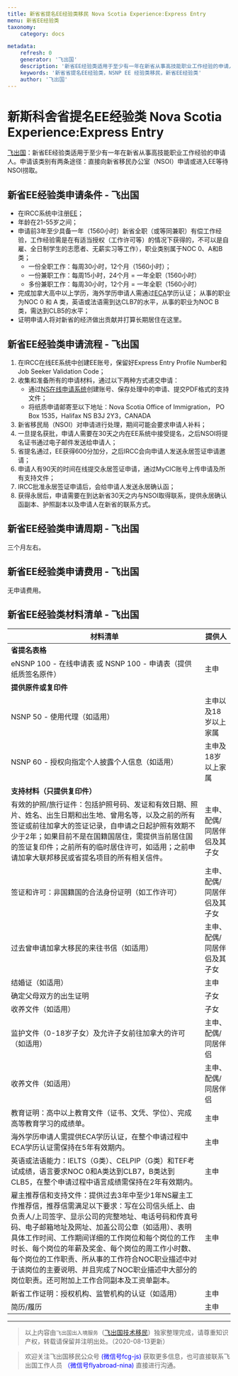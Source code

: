 ```yaml
---
title: 新省省提名EE经验类移民 Nova Scotia Experience:Express Entry
menu: 新省EE经验类
taxonomy:
    category: docs

metadata:
    refresh: 0
    generator: '飞出国'
    description: '新省EE经验类适用于至少有一年在新省从事高技能职业工作经验的申请人。申请该类别有两条途径：直接向新省移民办公室（NSOI）申请或进入EE等待NSOI捞取。'
    keywords: '新省省提名EE经验类，NSNP EE 经验类移民，新省EE经验类'
    author: '飞出国'
---
```


# 新斯科舍省提名EE经验类 Nova Scotia Experience:Express Entry

[飞出国](/home)：新省EE经验类适用于至少有一年在新省从事高技能职业工作经验的申请人。申请该类别有两条途径：直接向新省移民办公室（NSOI）申请或进入EE等待NSOI捞取。

## 新省EE经验类申请条件 - 飞出国

* 在IRCC系统中注册[EE](/ca/ee)；
* 年龄在21-55岁之间；
* 申请前3年至少具备一年（1560小时）新省全职（或等同兼职）有偿工作经验，工作经验需是在有适当授权（工作许可等）的情况下获得的，不可以是自雇、全日制学生的志愿者、无薪实习等工作），职业类别属于NOC 0、A和B类；
    * 一份全职工作：每周30小时，12个月（1560小时）；
    * 一份兼职工作：每周15小时，24个月 = 一年全职（1560小时）
    * 多份兼职工作：每周30小时，12个月 = 一年全职（1560小时）
* 完成加拿大高中以上学历，海外学历申请人需通过[ECA](/ca/eca)学历认证；
从事的职业为NOC 0 和 A 类，英语或法语需到达CLB7的水平，从事的职业为NOC B类，需达到CLB5的水平；
* 证明申请人将对新省的经济做出贡献并打算长期居住在这里。

## 新省EE经验类申请流程 - 飞出国

1. 在IRCC在线EE系统中创建EE账号，保留好Express Entry Profile Number和Job Seeker Validation Code；
2. 收集和准备所有的申请材料，通过以下两种方式递交申请：
    * 通过[NS在线申请系统](https://accesstobusiness.snsmr.gov.ns.ca/a2b_web/immigration/startUp.jsf)创建账号、保存处理中的申请、提交PDF格式的支持文件；
    * 将纸质申请邮寄至以下地址：Nova Scotia Office of Immigration， PO Box 1535，Halifax NS B3J 2Y3，CANADA
3. 新省移民局（NSOI）对申请进行处理，期间可能会要求申请人补料；
4. 一旦提名获批，申请人需要在30天之内在EE系统中接受提名，之后NSOI将提名证书通过电子邮件发送给申请人；
5. 省提名通过，EE获得600分加分，之后IRCC会向申请人发送永居签证申请邀请；
6. 申请人有90天的时间在线提交永居签证申请，通过MyCIC账号上传申请及所有支持文件；
7. IRCC批准永居签证申请后，会给申请人发送永居确认函；
8. 获得永居后，申请需要在到达新省30天之内与NSOI取得联系，提供永居确认函副本、护照副本以及申请人在新省的联系方式。

## 新省EE经验类申请周期 - 飞出国

三个月左右。

## 新省EE经验类申请费用 - 飞出国

无申请费用。

## 新省EE经验类材料清单 - 飞出国

材料清单 | 提供人
------- | ------- 
**省提名表格** | |
eNSNP 100 - 在线申请表 或 NSNP 100 - 申请表（提供纸质签名原件） | 主申
**提供原件或复印件** | | 
NSNP 50 - 使用代理（如适用） | 主申以及18岁以上家属
NSNP 60 - 授权向指定个人披露个人信息（如适用） | 主申及18岁以上家属
**支持材料（只提供复印件）** | |
有效的护照/旅行证件：包括护照号码、发证和有效日期、照片、姓名、出生日期和出生地、曾用名等，以及之前的所有签证或前往加拿大的签证记录，自申请之日起护照有效期不少于2年；如果目前不是在国籍国居住，需提供当前居住国的签证复印件；之前所有的临时居住许可，如适用；之前申请加拿大联邦移民或省提名项目的所有相关信件。 | 主申、配偶/同居伴侣及其子女
签证和许可：非国籍国的合法身份证明（如工作许可） | 主申、配偶/同居伴侣及其子女
过去曾申请加拿大移民的来往书信（如适用） | 主申、配偶/同居伴侣及其子女
结婚证（如适用） | 主申
确定父母双方的出生证明 | 子女
收养文件（如适用） | 子女
监护文件（0-18岁子女）及允许子女前往加拿大的许可（如适用） | 主申、配偶/同居伴侣
收养文件（如适用） | 主申、配偶/同居伴侣
教育证明：高中以上教育文件（证书、文凭、学位）、完成高等教育学习的成绩单。 | 主申
海外学历申请人需提供ECA学历认证，在整个申请过程中ECA学历认证需保持在5年有效期内。 | 主申
英语或法语能力：IELTS（G类）、CELPIP（G类）和TEF考试成绩，语言要求NOC 0和A类达到CLB7，B类达到CLB5，在整个申请过程中语言成绩需保持在2年有效期内。 | 主申
雇主推荐信和支持文件：提供过去3年中至少1年NS雇主工作推荐信，推荐信需满足以下要求：写在公司信头纸上、由负责人/上司签字、显示公司的完整地址、电话号码和传真号码、电子邮箱地址及网址、加盖公司公章（如适用）、表明具体工作时间、工作期间详细的工作岗位和每个岗位的工作时长、每个岗位的年薪及奖金、每个岗位的周工作小时数、每个岗位的工作职责、所从事的工作符合NOC职业描述中对于该岗位的主要说明、并且完成了NOC职业描述中大部分的岗位职责。还可附加上工作合同副本及工资单副本。 | 主申
新省工作证明：授权机构、监管机构的认证（如适用） | 主申
简历/履历 | 主申

----
> 以上内容由`飞出国出入境服务`（[飞出国技术移民](http://js.flyabroad.com.hk)）独家整理完成，请尊重知识产权，转载请保留并注明出处。（2020-08-13更新）

> 欢迎关注飞出国移民公众号 <font color=Blue>(微信号fcg-js)</font> 获取更多信息，也可直接联系飞出国工作人员 <font color=Blue>（微信号flyabroad-nina)</font> 直接进行沟通。